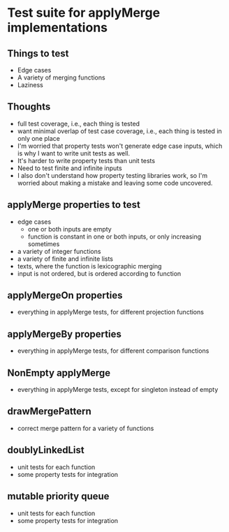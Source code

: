 <!--
SPDX-FileCopyrightText: Copyright Preetham Gujjula
SPDX-License-Identifier: BSD-3-Clause
-->

# Test suite for applyMerge implementations

## Things to test

* Edge cases
* A variety of merging functions
* Laziness

## Thoughts

* full test coverage, i.e., each thing is tested
* want minimal overlap of test case coverage, i.e., each thing is tested
  in only one place
* I'm worried that property tests won't generate edge case inputs, which
  is why I want to write unit tests as well.
* It's harder to write property tests than unit tests
* Need to test finite and infinite inputs
* I also don't understand how property testing libraries work, so I'm
  worried about making a mistake and leaving some code uncovered.

## applyMerge properties to test

* edge cases
  * one or both inputs are empty
  * function is constant in one or both inputs, or only increasing
    sometimes
* a variety of integer functions
* a variety of finite and infinite lists
* texts, where the function is lexicographic merging
* input is not ordered, but is ordered according to function

## applyMergeOn properties

* everything in applyMerge tests, for different projection functions

## applyMergeBy properties

* everything in applyMerge tests, for different comparison functions

## NonEmpty applyMerge
* everything in applyMerge tests, except for singleton instead of empty

## drawMergePattern

* correct merge pattern for a variety of functions

## doublyLinkedList

* unit tests for each function
* some property tests for integration

## mutable priority queue

* unit tests for each function
* some property tests for integration
